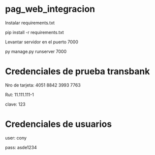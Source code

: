 # pag_web_integracion

Instalar requirements.txt

pip install -r requirements.txt

Levantar servidor en el puerto 7000

py manage.py runserver 7000

# Credenciales de prueba transbank

Nro de tarjeta: 4051 8842 3993 7763

Rut: 11.111.111-1

clave: 123

# Credenciales de usuarios

user: cony

pass: asde1234

